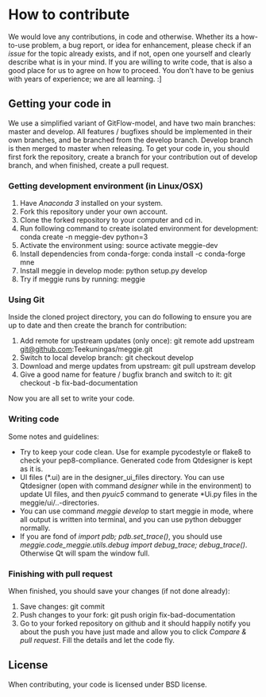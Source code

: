 # How to contribute

We would love any contributions, in code and otherwise. Whether its a how-to-use problem, a bug report, or idea for enhancement, please check if an *issue* for the topic already exists, and if not, open one yourself and clearly describe what is in your mind. If you are willing to write code, that is also a good place for us to agree on how to proceed. You don't have to be genius with years of experience; we are all learning. :]

## Getting your code in

We use a simplified variant of GitFlow-model, and have two main branches: master and develop. All features / bugfixes should be implemented in their own branches, and be branched from the develop branch. Develop branch is then merged to master when releasing. To get your code in, you should first fork the repository, create a branch for your contribution out of develop branch, and when finished, create a pull request.

### Getting development environment (in Linux/OSX)

1. Have *Anaconda 3* installed on your system.
1. Fork this repository under your own account.
1. Clone the forked repository to your computer and cd in.
1. Run following command to create isolated environment for development: conda create -n meggie-dev python=3
1. Activate the environment using: source activate meggie-dev
1. Install dependencies from conda-forge: conda install -c conda-forge mne
1. Install meggie in develop mode: python setup.py develop
1. Try if meggie runs by running: meggie

### Using Git 

Inside the cloned project directory, you can do following to ensure you are up to date and then create the branch for contribution:
1. Add remote for upstream updates (only once): git remote add upstream git@github.com:Teekuningas/meggie.git
1. Switch to local develop branch: git checkout develop
1. Download and merge updates from upstream: git pull upstream develop
1. Give a good name for feature / bugfix branch and switch to it: git checkout -b fix-bad-documentation

[//]: # (Hello)

Now you are all set to write your code.

### Writing code

Some notes and guidelines:
* Try to keep your code clean. Use for example pycodestyle or flake8 to check your pep8-compliance. Generated code from Qtdesigner is kept as it is.
* UI files (\*.ui) are in the designer\_ui\_files directory. You can use Qtdesigner (open with command *designer* while in the environment) to update UI files, and then *pyuic5* command to generate \*Ui.py files in the meggie/ui/..-directories.
* You can use command *meggie develop* to start meggie in mode, where all output is written into terminal, and you can use python debugger normally.
* If you are fond of *import pdb; pdb.set_trace()*, you should use *meggie.code\_meggie.utils.debug import debug\_trace; debug\_trace()*. Otherwise Qt will spam the window full.

### Finishing with pull request

When finished, you should save your changes (if not done already):
1. Save changes: git commit
1. Push changes to your fork: git push origin fix-bad-documentation
1. Go to your forked repository on github and it should happily notify you about the push you have just made and allow you to click *Compare & pull request*. Fill the details and let the code fly.

## License

When contributing, your code is licensed under BSD license.
